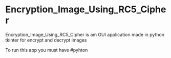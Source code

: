 # Encryption_Image_Using_RC5_Cipher
Encryption_Image_Using_RC5_Cipher is am GUI application made in python tkinter for encrypt and decrypt images

To run this app you must have #pyhton 
